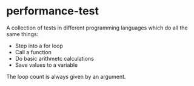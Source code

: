 # performance-test

A collection of tests in different programming languages which do all the same things:

- Step into a for loop
- Call a function
- Do basic arithmetc calculations
- Save values to a variable

The loop count is always given by an argument.

